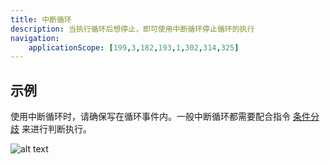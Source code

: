 ```yaml
---
title: 中断循环
description: 当执行循环后想停止，即可使用中断循环停止循环的执行
navigation:
    applicationScope: [199,3,182,193,1,302,314,325]
---
```


## 示例

使用中断循环时，请确保写在循环事件内。一般中断循环都需要配合指令 [条件分歧](./conditionalbranch) 来进行判断执行。

![alt text](https://cdn.gcw.wiki/gcw/image/zh_hans/commands/logic/breakloop/image.png)
